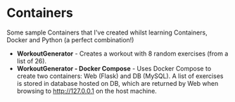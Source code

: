 # Containers #
Some sample Containers that I've created whilst learning Containers, Docker and Python (a perfect combination!)

- **WorkoutGenerator** - Creates a workout with 8 random exercises (from a list of 26).
- **WorkoutGenerator - Docker Compose** - Uses Docker Compose to create two containers: Web (Flask) and DB (MySQL). A list of exercises is stored in database hosted on DB, which are returned by Web when browsing to http://127.0.0.1 on the host machine.
